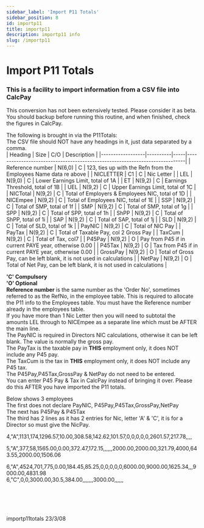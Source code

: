 ```yaml
---
sidebar_label: 'Import P11 Totals'
sidebar_position: 8
id: importp11
title: importp11
description: importp11 info
slug: /importp11
---
```


# Import P11 Totals

### This is a facility to import information from a CSV file into CalcPay
This conversion has not been extensively tested. Please consider it as beta.  
You should backup before running this routine, and when finished, check the figures in CalcPay.

The following is brought in via the P11Totals:  
The CSV file should NOT have any headings in it, just data separated by a comma.  
| Heading          | Size     | C/O | Description                                                                 |
|------------------|----------|-----|-----------------------------------------------------------------------------|
| Reference number | N(6,0)   | C   | 123, ties up with the Refn from the Employees Name data re above            |
| NICLETTER        | C1       | C   | Nic Letter                                                                  |
| LEL              | N(9,0)   | C   | Lower Earnings Limit, total of 1A                                           |
| ET               | N(9,2)   | C   | Earnings Threshold, total of 1B                                             |
| UEL              | N(9,2)   | C   | Upper Earnings Limit, total of 1C                                           |
| NICTotal         | N(9,2)   | C   | Total of Employers & Employees NIC, total of 1D                             |
| NICEmpee         | N(9,2)   | C   | Total of Employees NIC, total of 1E                                         |
| SSP              | N(9,2)   | C   | Total of SMP, total of 1f                                                   |
| SMP              | N(9,2)   | C   | Total of SMP, total of 1g                                                   |
| SPP              | N(9,2)   | C   | Total of SPP, total of 1h                                                   |
| ShPP             | N(9,2)   | C   | Total of ShPP, total of 1i                                                  |
| SAP              | N(9,2)   | C   | Total of SAP, total of 1j                                                   |
| SLD              | N(9,2)   | C   | Total of SLD, total of 1k                                                   |
| PayNIC           | N(9,2)   | C   | Total of NIC Pay                                                            |
| PayTax           | N(9,2)   | C   | Total of Taxable Pay, col 2 Gross Pay                                       |
| TaxCum           | N(9,2)   | C   | Total of Tax, col7                                                          |
| P45Pay           | N(9,2)   | O   | Pay from P45 if in current PAYE year, otherwise 0.00                        |
| P45Tax           | N(9,2)   | O   | Tax from P45 if in current PAYE year, otherwise 0.00                        |
| GrossPay         | N(9,2)   | O   | Total of Gross Pay, can be left blank, it is not used in calculations       |
| NetPay           | N(9,2)   | O   | Total of Net Pay, can be left blank, it is not used in calculations         |

**'C' Compulsory**  
**'O' Optional**  
**Reference number** is the same number as the 'Order No', sometimes referred to as the RefNo, in the employee table. This is required to allocate the P11 info to the Employees table. You must have the Reference number already in the employees table.  
If you have more than 1 Nic Letter then you will need to subtotal the amounts LEL through to NICEmpee as a separate line which must be AFTER the main line.   
The PayNIC is required in Directors NIC calculations, otherwise it can be left blank. The value is normally the gross pay.  
The PayTax is the taxable pay in **THIS** employment only, it does NOT include any P45 pay.  
The TaxCum is the tax in **THIS** employment only, it does NOT include any P45 tax.  
The P45Pay,P45Tax,GrossPay & NetPay do not need to be entered.  
You can enter P45 Pay & Tax in CalcPay instead of bringing it over. Please do this AFTER you have imported the P11 totals.

Below shows 3 employees  
The first does not declare PayNIC, P45Pay,P45Tax,GrossPay,NetPay  
The next has P45Pay & P45Tax  
The third has 2 lines as it has 2 entries for Nic, letter 'A' & 'C', it is for a Director so must give the NicPay.  

4,"A",1131,174,1296.57,10.00,308.58,142.62,101.57,0,0,0,0,0,2601.57,217.78,,,,


5,"A",377,58,1565.00,0.00,372.47,172.15,,,,,,2000.00,2000.00,321.79,4000,643.55,2000.00,1506.06


6,"A",4524,701,775,0.00,184.45,85.25,0,0,0,0,0,6000.00,9000.00,1625.34,,,9000.00,4831.98  
6,"C",0,0,3000.00,30.5,384.00,,,,,,,3000.00,,,,,,  
<br/>
<br/>
<br/>
<br/>
<br/>
importp11totals 23/3/08